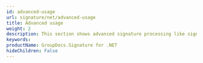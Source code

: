 ```yaml
---
id: advanced-usage
url: signature/net/advanced-usage
title: Advanced usage
weight: 2
description: This section shows advanced signature processing like signing, verifying, searching, updating and deletion of electronic signatures with GroupDocs.Signature API.
keywords: 
productName: GroupDocs.Signature for .NET
hideChildren: False
---
```

